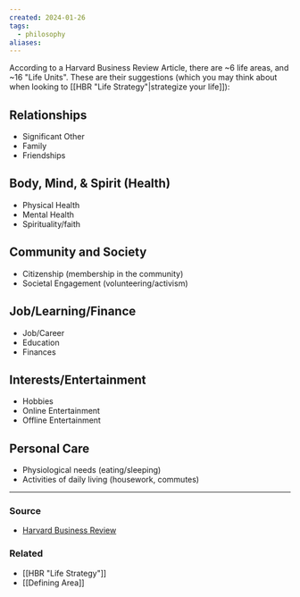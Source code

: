 ```yaml
---
created: 2024-01-26
tags:
  - philosophy
aliases:
---
```

According to a Harvard Business Review Article, there are ~6 life areas, and ~16 "Life Units". These are their suggestions (which you may think about when looking to [[HBR "Life Strategy"|strategize your life]]):

## Relationships
- Significant Other
- Family
- Friendships
## Body, Mind, & Spirit (Health)
* Physical Health
* Mental Health
* Spirituality/faith
## Community and Society
* Citizenship (membership in the community)
* Societal Engagement (volunteering/activism)
## Job/Learning/Finance
* Job/Career
* Education
* Finances
## Interests/Entertainment
- Hobbies
- Online Entertainment
- Offline Entertainment
## Personal Care
- Physiological needs (eating/sleeping)
- Activities of daily living (housework, commutes)

****
### Source
- [Harvard Business Review](https://hbr.org/2023/12/use-strategic-thinking-to-create-the-life-you-want)

### Related
- [[HBR "Life Strategy"]]
- [[Defining Area]]
